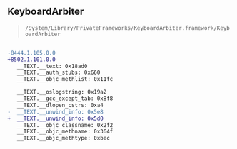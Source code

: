 ## KeyboardArbiter

> `/System/Library/PrivateFrameworks/KeyboardArbiter.framework/KeyboardArbiter`

```diff

-8444.1.105.0.0
+8502.1.101.0.0
   __TEXT.__text: 0x18ad0
   __TEXT.__auth_stubs: 0x660
   __TEXT.__objc_methlist: 0x11fc

   __TEXT.__oslogstring: 0x19a2
   __TEXT.__gcc_except_tab: 0x8f8
   __TEXT.__dlopen_cstrs: 0xa4
-  __TEXT.__unwind_info: 0x5e8
+  __TEXT.__unwind_info: 0x5d0
   __TEXT.__objc_classname: 0x2f2
   __TEXT.__objc_methname: 0x364f
   __TEXT.__objc_methtype: 0xbec

```
